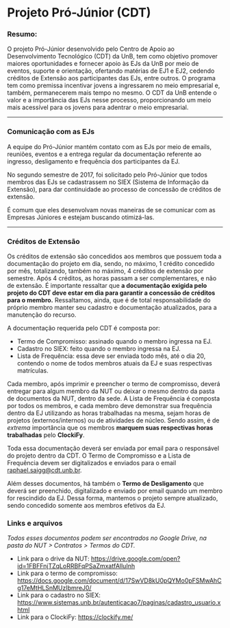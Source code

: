 #  Projeto Pró-Júnior (CDT)

### Resumo:

O projeto Pró-Júnior desenvolvido pelo Centro de Apoio ao Desenvolvimento Tecnológico (CDT) da UnB, tem como objetivo promover maiores oportunidades e fornecer apoio às EJs da UnB por meio de eventos, suporte e orientação, ofertando matérias de EJ1 e EJ2, cedendo créditos de Extensão aos participantes das EJs, entre outros. 
O programa tem como premissa incentivar jovens a ingressarem no meio empresarial e, também, permanecerem mais tempo no mesmo. O CDT da UnB entende o valor e a importância das EJs nesse processo, proporcionando um meio mais acessível para os jovens para adentrar o meio empresarial. 

---

### Comunicação com as EJs

A equipe do Pró-Júnior mantém contato com as EJs por meio de emails, reuniões, eventos e a entrega regular da documentação referente ao ingresso, desligamento e frequência dos participantes da EJ.

No segundo semestre de 2017, foi solicitado pelo Pró-Júnior que todos membros das EJs se cadastrassem no SIEX (Sistema de Informação da Extensão), para dar continuidade ao processo de concessão de créditos de extensão.

É comum que eles desenvolvam novas maneiras de se comunicar com as Empresas Júniores e estejam buscando otimizá-las.

---

### Créditos de Extensão

Os créditos de extensão são concedidos aos membros que possuem toda a documentação do projeto em dia, sendo, no máximo, 1 crédito concedido por mês, totalizando, também no máximo, 4 créditos de extensão por semestre. Após 4 créditos, as horas passam a ser complementares, e não de extensão.
É importante ressaltar que **a documentação exigida pelo projeto do CDT deve estar em dia para garantir a concessão de créditos para o membro.** 
Ressaltamos, ainda, que é de total responsabilidade do próprio membro manter seu cadastro e documentação atualizados, para a manutenção do recurso. 

A documentação requerida pelo CDT é composta por:
* Termo de Compromisso: assinado quando o membro ingressa na EJ.
* Cadastro no SIEX: feito quando o membro ingressa na EJ. 
* Lista de Frequência: essa deve ser enviada todo mês, até o dia 20, contendo o nome de todos membros atuais da EJ e suas respectivas matrículas. 

Cada membro, após imprimir e preencher o termo de compromisso, deverá entregar para algum membro da NUT ou deixar o mesmo dentro da pasta de documentos da NUT, dentro da sede.
A Lista de Frequência é composta por todos os membros, e cada membro deve demonstrar sua frequência dentro da EJ utilizando as horas trabalhadas na mesma, sejam horas de projetos (externos/internos) ou de atividades de núcleo. Sendo assim, é de *extrema* importância que os membros **marquem suas respectivas horas trabalhadas** pelo __ClockiFy__.

Toda essa documentação deverá ser enviada por email para o responsável do projeto dentro da CDT. O Termo de Compromisso e a Lista de Frequência devem ser digitalizados e enviados para o email raphael.saigg@cdt.unb.br. 


Além desses documentos, há também o **Termo de Desligamento** que deverá ser preenchido, digitalizado e enviado por email quando um membro for rescindido da EJ. Dessa forma, mantemos o projeto sempre atualizado, sendo concedido somente aos membros efetivos da EJ.
### Links e arquivos

*Todos esses documentos podem ser encontrados no Google Drive, na pasta do NUT > Contratos > Termos do CDT.* 
- Link para o drive da NUT: https://drive.google.com/open?id=1FBFFnjTZqLoRRBFqPSaZmxatfAlluInh
- Link para o termo de compromisso: https://docs.google.com/document/d/17SwVD8kU0pQYMo0pFSMwAhCg17eMtHLSnMUzIbmreJ0/
- Link para o cadastro no SIEX: https://www.sistemas.unb.br/autenticacao7/paginas/cadastro_usuario.xhtml
- Link para o ClockiFy: https://clockify.me/
